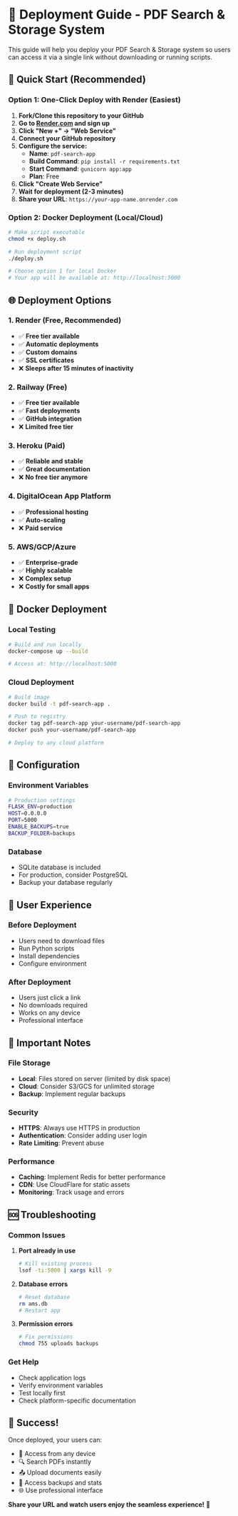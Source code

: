 # 🚀 Deployment Guide - PDF Search & Storage System

This guide will help you deploy your PDF Search & Storage system so users can access it via a single link without downloading or running scripts.

## 🎯 **Quick Start (Recommended)**

### **Option 1: One-Click Deploy with Render (Easiest)**

1. **Fork/Clone this repository to your GitHub**
2. **Go to [Render.com](https://render.com) and sign up**
3. **Click "New +" → "Web Service"**
4. **Connect your GitHub repository**
5. **Configure the service:**
   - **Name**: `pdf-search-app`
   - **Build Command**: `pip install -r requirements.txt`
   - **Start Command**: `gunicorn app:app`
   - **Plan**: Free
6. **Click "Create Web Service"**
7. **Wait for deployment (2-3 minutes)**
8. **Share your URL**: `https://your-app-name.onrender.com`

### **Option 2: Docker Deployment (Local/Cloud)**

```bash
# Make script executable
chmod +x deploy.sh

# Run deployment script
./deploy.sh

# Choose option 1 for local Docker
# Your app will be available at: http://localhost:5000
```

## 🌐 **Deployment Options**

### **1. Render (Free, Recommended)**
- ✅ **Free tier available**
- ✅ **Automatic deployments**
- ✅ **Custom domains**
- ✅ **SSL certificates**
- ❌ **Sleeps after 15 minutes of inactivity**

### **2. Railway (Free)**
- ✅ **Free tier available**
- ✅ **Fast deployments**
- ✅ **GitHub integration**
- ❌ **Limited free tier**

### **3. Heroku (Paid)**
- ✅ **Reliable and stable**
- ✅ **Great documentation**
- ❌ **No free tier anymore**

### **4. DigitalOcean App Platform**
- ✅ **Professional hosting**
- ✅ **Auto-scaling**
- ❌ **Paid service**

### **5. AWS/GCP/Azure**
- ✅ **Enterprise-grade**
- ✅ **Highly scalable**
- ❌ **Complex setup**
- ❌ **Costly for small apps**

## 🐳 **Docker Deployment**

### **Local Testing**
```bash
# Build and run locally
docker-compose up --build

# Access at: http://localhost:5000
```

### **Cloud Deployment**
```bash
# Build image
docker build -t pdf-search-app .

# Push to registry
docker tag pdf-search-app your-username/pdf-search-app
docker push your-username/pdf-search-app

# Deploy to any cloud platform
```

## 🔧 **Configuration**

### **Environment Variables**
```bash
# Production settings
FLASK_ENV=production
HOST=0.0.0.0
PORT=5000
ENABLE_BACKUPS=true
BACKUP_FOLDER=backups
```

### **Database**
- SQLite database is included
- For production, consider PostgreSQL
- Backup your database regularly

## 📱 **User Experience**

### **Before Deployment**
- Users need to download files
- Run Python scripts
- Install dependencies
- Configure environment

### **After Deployment**
- Users just click a link
- No downloads required
- Works on any device
- Professional interface

## 🚨 **Important Notes**

### **File Storage**
- **Local**: Files stored on server (limited by disk space)
- **Cloud**: Consider S3/GCS for unlimited storage
- **Backup**: Implement regular backups

### **Security**
- **HTTPS**: Always use HTTPS in production
- **Authentication**: Consider adding user login
- **Rate Limiting**: Prevent abuse

### **Performance**
- **Caching**: Implement Redis for better performance
- **CDN**: Use CloudFlare for static assets
- **Monitoring**: Track usage and errors

## 🆘 **Troubleshooting**

### **Common Issues**

1. **Port already in use**
   ```bash
   # Kill existing process
   lsof -ti:5000 | xargs kill -9
   ```

2. **Database errors**
   ```bash
   # Reset database
   rm ams.db
   # Restart app
   ```

3. **Permission errors**
   ```bash
   # Fix permissions
   chmod 755 uploads backups
   ```

### **Get Help**
- Check application logs
- Verify environment variables
- Test locally first
- Check platform-specific documentation

## 🎉 **Success!**

Once deployed, your users can:
- 📱 Access from any device
- 🔍 Search PDFs instantly
- 📤 Upload documents easily
- 💾 Access backups and stats
- 🌐 Use professional interface

**Share your URL and watch users enjoy the seamless experience!** 🚀
